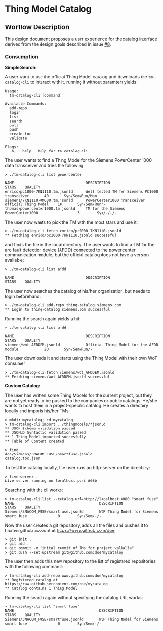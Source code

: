 # Thing Model Catalog
## Worflow Description

This design document proposes a user experience for the catalog interface derived from the design goals described in issue [#8].

### Consumption

**Simple Search:**

A user want to use the official Thing Model catalog and downloads the ```tm-catalog-cli``` to interact with it. running it without paramters yields:

```
Usage:
  tm-catalog-cli [command]
  
Available Commands:
  add-repo
  login
  list
  search
  pull
  push
  create-toc
  validate

Flags:
  -h, --help   help for tm-catalog-cli
```

The user wants to find a Thing Model for the Siemens PowerCenter 1000 data transceiver and tries the following:

```
> ./tm-catalog-cli list powercenter

NAME                                 DESCRIPTION                                         STARS    QUALITY
enrico/pc1000-7KN1110.tm.jsonld      Well tested TM for Siemens PC1000 transceiver       40       Syn/Sem/Run/Man
siemens/7KN1110-0MC00.tm.jsonld      PowerCenter1000 transceiver official Thing Model    10       Syn/Sem/Run/-
thomas/powercenter1000.tm.jsonld     TM for the Siemens PowerCenter1000                  3        Syn/-/-/-
```

The user now wants to pick the TM with the most stars and use it:

```
> ./tm-catalog-cli fetch enrico/pc1000-7KN1110.jsonld
** Fetching enrico/pc1000-7KN1110.jsonld successful
```

and finds the file in the local directory. The user wants to find a TM for the arc fault detection device (AFDD) connected to the power center communication module, but the official catalog does not have a version available:

```
> ./tm-catalog-cli list afdd

NAME                                 DESCRIPTION                                         STARS    QUALITY

```

The user now searches the catalog of his/her organization, but needs to login beforehand:

```
> ./tm-catalog-cli add-repo thing-catalog.siemens.com
** Login to thing-catalog.siemens.com successful
```

Running the search again yields a hit:

```
> ./tm-catalog-cli list afdd

NAME                                 DESCRIPTION                                         STARS    QUALITY
siemens/wot_AFDDEM.jsonld            Official Thing Model for the AFDD module            20       Syn/Sem/Run/-
```

The user downloads it and starts using the Thing Model with their own WoT consumer

```
> ./tm-catalog-cli fetch siemens/wot_AFDDEM.jsonld
** Fetching siemens/wot_AFDDEM.jsonld successful
```

**Custom Catalog:**

The user has written some Thing Models for the current project, but they are not yet ready to be pushed to the companies or public catalogs. He/she wants to host them in a project-specific catalog. He creates a directory locally and imports his/her TMs:

```
> mkdir mycatalog; cd mycatalog
> tm-catalog-cli import ../thingmodels/*jsonld
** JSON Schema validation passed
** JSONLD Syntactic validation passed
** 1 Thing Model imported succesfully
** Table of Content created

> find .
doe/Siemens/3NACOM_FUSE/smartfuse.jsonld
catalog.toc.json
```

To test the catalog locally, the user runs an http-server on the directory:
```
> live-server .
Live server running on localhost port 8080
```

Searching with the cli works:
```
> tm-catalog-cli list --catalog-url=http://localhost:8080 "smart fuse"
NAME                                       DESCRIPTION                                         STARS    QUALITY
Siemens/3NACOM_FUSE/smartfuse.jsonld       WIP Thing Model for Siemens smart fuse              0        Syn/Sem/-/-
```

Now the user creates a git repository, adds all the files and pushes it to his/her github account at https://www.github.com/doe
```
> git init .
> git add .
> git commit -m "inital commit of TMs for project valhalla"
> git push --set-upstream git@github.com:doe/mycatalog
```

The user then adds this new repository to the list of registered repositories with the following command:
```
> tm-catalog-cli add-repo www.github.com:doe/mycatalog
** Registered catalog at https://raw.githubusercontent.com/doe/mycatalog
** Catalog contains 1 Thing Model
```

Running the search again without specifying the catalog URL works:
```
> tm-catalog-cli list "smart fuse"
NAME                                       DESCRIPTION                                         STARS    QUALITY
Siemens/3NACOM_FUSE/smartfuse.jsonld       WIP Thing Model for Siemens smart fuse              0        Syn/Sem/-/-
```






[#8]: https://github.com/web-of-things-open-source/proposal/issues/8
